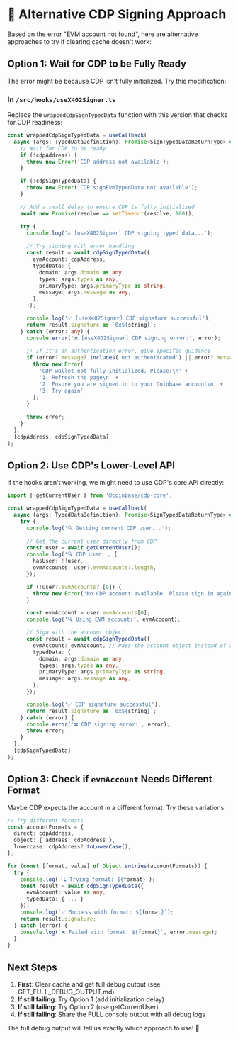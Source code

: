 # 🔧 Alternative CDP Signing Approach

Based on the error "EVM account not found", here are alternative approaches to try if clearing cache doesn't work:

## Option 1: Wait for CDP to be Fully Ready

The error might be because CDP isn't fully initialized. Try this modification:

### In `/src/hooks/useX402Signer.ts`

Replace the `wrappedCdpSignTypedData` function with this version that checks for CDP readiness:

```typescript
const wrappedCdpSignTypedData = useCallback(
  async (args: TypedDataDefinition): Promise<SignTypedDataReturnType> => {
    // Wait for CDP to be ready
    if (!cdpAddress) {
      throw new Error('CDP address not available');
    }

    if (!cdpSignTypedData) {
      throw new Error('CDP signEvmTypedData not available');
    }

    // Add a small delay to ensure CDP is fully initialized
    await new Promise(resolve => setTimeout(resolve, 100));

    try {
      console.log('✍️ [useX402Signer] CDP signing typed data...');
      
      // Try signing with error handling
      const result = await cdpSignTypedData({
        evmAccount: cdpAddress,
        typedData: {
          domain: args.domain as any,
          types: args.types as any,
          primaryType: args.primaryType as string,
          message: args.message as any,
        },
      });

      console.log('✅ [useX402Signer] CDP signature successful');
      return result.signature as `0x${string}`;
    } catch (error: any) {
      console.error('❌ [useX402Signer] CDP signing error:', error);
      
      // If it's an authentication error, give specific guidance
      if (error?.message?.includes('not authenticated') || error?.message?.includes('not found')) {
        throw new Error(
          'CDP wallet not fully initialized. Please:\n' +
          '1. Refresh the page\n' +
          '2. Ensure you are signed in to your Coinbase account\n' +
          '3. Try again'
        );
      }
      
      throw error;
    }
  },
  [cdpAddress, cdpSignTypedData]
);
```

## Option 2: Use CDP's Lower-Level API

If the hooks aren't working, we might need to use CDP's core API directly:

```typescript
import { getCurrentUser } from '@coinbase/cdp-core';

const wrappedCdpSignTypedData = useCallback(
  async (args: TypedDataDefinition): Promise<SignTypedDataReturnType> => {
    try {
      console.log('🔍 Getting current CDP user...');
      
      // Get the current user directly from CDP
      const user = await getCurrentUser();
      console.log('🔍 CDP User:', {
        hasUser: !!user,
        evmAccounts: user?.evmAccounts?.length,
      });

      if (!user?.evmAccounts?.[0]) {
        throw new Error('No CDP account available. Please sign in again.');
      }

      const evmAccount = user.evmAccounts[0];
      console.log('🔍 Using EVM account:', evmAccount);

      // Sign with the account object
      const result = await cdpSignTypedData({
        evmAccount: evmAccount, // Pass the account object instead of address string
        typedData: {
          domain: args.domain as any,
          types: args.types as any,
          primaryType: args.primaryType as string,
          message: args.message as any,
        },
      });

      console.log('✅ CDP signature successful');
      return result.signature as `0x${string}`;
    } catch (error) {
      console.error('❌ CDP signing error:', error);
      throw error;
    }
  },
  [cdpSignTypedData]
);
```

## Option 3: Check if `evmAccount` Needs Different Format

Maybe CDP expects the account in a different format. Try these variations:

```typescript
// Try different formats
const accountFormats = {
  direct: cdpAddress,
  object: { address: cdpAddress },
  lowercase: cdpAddress?.toLowerCase(),
};

for (const [format, value] of Object.entries(accountFormats)) {
  try {
    console.log(`🔍 Trying format: ${format}`);
    const result = await cdpSignTypedData({
      evmAccount: value as any,
      typedData: { ... }
    });
    console.log(`✅ Success with format: ${format}`);
    return result.signature;
  } catch (error) {
    console.log(`❌ Failed with format: ${format}`, error.message);
  }
}
```

## Next Steps

1. **First**: Clear cache and get full debug output (see GET_FULL_DEBUG_OUTPUT.md)
2. **If still failing**: Try Option 1 (add initialization delay)
3. **If still failing**: Try Option 2 (use getCurrentUser)
4. **If still failing**: Share the FULL console output with all debug logs

The full debug output will tell us exactly which approach to use! 🎯
